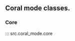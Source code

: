 ## Coral mode classes.

### Core
::: src.coral_mode.core

<!-- ### Environment
::: src.coral_mode.environment -->